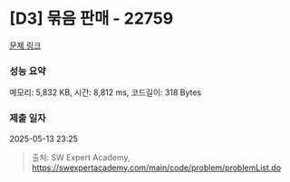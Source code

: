 # [D3] 묶음 판매 - 22759 

[문제 링크](https://swexpertacademy.com/main/code/problem/problemDetail.do?contestProbId=AZK3fpuaBJwDFAXk) 

### 성능 요약

메모리: 5,832 KB, 시간: 8,812 ms, 코드길이: 318 Bytes

### 제출 일자

2025-05-13 23:25



> 출처: SW Expert Academy, https://swexpertacademy.com/main/code/problem/problemList.do